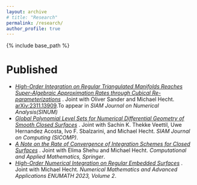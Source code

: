```yaml
---
layout: archive
# title: "Research"
permalink: /research/
author_profile: true
---
```


<!-- {% if author.googlescholar %}
  You can also find my articles on <u><a href="{{author.googlescholar}}">my Google Scholar profile</a>.</u>
{% endif %} -->

{% include base_path %}

<!-- {% for post in site.publications reversed %}
  {% include archive-single.html %}
{% endfor %} -->


<!--Preprints
======  
* [*High-Order Integration on Regular Triangulated Manifolds Reaches Super-Algebraic Approximation Rates through Cubical Re-parameterizations*](https://arxiv.org/abs/2311.13909) (2023). Joint with Oliver Sander and Michael Hecht. [arXiv:2311.13909](https://arxiv.org/abs/2311.13909).To appear in *SIAM Journal on Numerical Analysis(SINUM)*-->



Published
======  
* [*High-Order Integration on Regular Triangulated Manifolds Reaches Super-Algebraic Approximation Rates through Cubical Re-parameterizations*](https://arxiv.org/abs/2311.13909) . Joint with Oliver Sander and Michael Hecht. [arXiv:2311.13909](https://arxiv.org/abs/2311.13909).To appear in *SIAM Journal on Numerical Analysis(SINUM)*
* [*Global Polynomial Level Sets for Numerical Differential Geometry of Smooth Closed Surfaces*](https://epubs.siam.org/doi/full/10.1137/22M1536510) . Joint with Sachin K. Thekke Veettil, Uwe Hernandez Acosta, Ivo F. Sbalzarini, and Michael Hecht. *SIAM Journal on Computing (SICOMP)*.  
* [*A Note on the Rate of Convergence of Integration Schemes for Closed Surfaces*](https://link.springer.com/article/10.1007/s40314-024-02611-y?utm_source=rct_congratemailt&utm_medium=email&utm_campaign=oa_20240218&utm_content=10.1007/s40314-024-02611-y) . Joint with Elima Shehu and Michael Hecht. *Computational and Applied Mathematics, Springer*.  
* [*High-Order Numerical Integration on Regular Embedded Surfaces*](https://link.springer.com/chapter/10.1007/978-3-031-86169-7_51) . Joint with Michael Hecht. *Numerical Mathematics and Advanced Applications ENUMATH 2023, Volume 2*.
